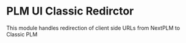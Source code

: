 # PLM UI Classic Redirctor
This module handles redirection of client side URLs from NextPLM to Classic PLM
